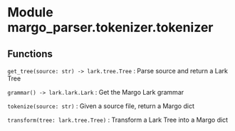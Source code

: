 Module margo_parser.tokenizer.tokenizer
=======================================

Functions
---------

    
`get_tree(source: str) ‑> lark.tree.Tree`
:   Parse source and return a Lark Tree

    
`grammar() ‑> lark.lark.Lark`
:   Get the Margo Lark grammar

    
`tokenize(source: str)`
:   Given a source file, return a Margo dict

    
`transform(tree: lark.tree.Tree)`
:   Transform a Lark Tree into a Margo dict